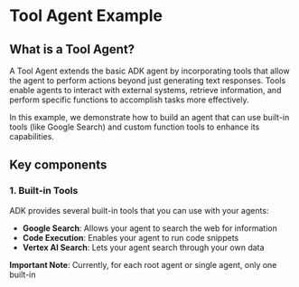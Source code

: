 # Tool Agent Example

## What is a Tool Agent?

A Tool Agent extends the basic ADK agent by incorporating tools that allow the agent to perform actions beyond just generating text responses. Tools enable agents to interact with external systems, retrieve information, and perform specific functions to accomplish tasks more effectively.

In this example, we demonstrate how to build an agent that can use built-in tools (like Google Search) and custom function tools to enhance its capabilities.

## Key components

### 1. Built-in Tools

ADK provides several built-in tools that you can use with your agents:

- **Google Search**: Allows your agent to search the web for information
- **Code Execution**: Enables your agent to run code snippets
- **Vertex AI Search**: Lets your agent search through your own data

**Important Note**: Currently, for each root agent or single agent, only one built-in
